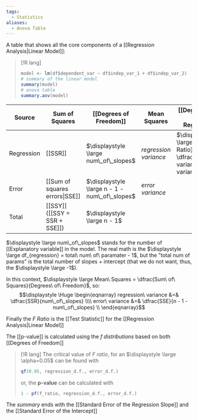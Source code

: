 ```yaml
---
tags:
  - Statistics
aliases:
  - Anova Table
---
```

A table that shows all the core components of a [[Regression Analysis|Linear Model]]:
>[!R lang]
>```R
>model <- lm(df$dependent_var ~ df$indep_var_1 + df$indep_var_2)
># summary of the linear model
>summary(model) 
># anova table
>summary.aov(model)
>```

| Source     | Sum of Squares                 | [[Degrees of Freedom]]                         | Mean Squares | [[Degree of Fit - Linear Regression]] |
| ---------- | ------------------------------ | ---------------------------------------------- | ------------ | ----------- |
| Regression | [[SSR]]                        | $\displaystyle \large num\_of\_slopes$         | *regression variance*             |   $\displaystyle \large \text{F Ratio} = \dfrac{regression\ variance}{error\ variance}$          |
| Error      | [[Sum of squares errors\|SSE]] | $\displaystyle \large n - 1 - num\_of\_slopes$ | *error variance*              |             |
| Total      | [[SSY]] ([[SSY = SSR + SSE]])  | $\displaystyle \large n - 1$                   |              |             |

$\displaystyle \large num\_of\_slopes$ stands for the number of [[Explanatory variable]] in the model. The real math is the $\displaystyle \large df_{regression} = total\ num\ of\ paramater - 1$, but the "total num of params" is the total number of slopes + intercept (that we do not want, thus, the $\displaystyle \large -1$).

In this context,  $\displaystyle \large Mean\ Squares = \dfrac{Sum\ of\ Squares}{Degrees\ of\ Freedom}$, so:
$$\displaystyle \Huge \begin{eqnarray} 
regression\ variance &=& \dfrac{SSR}{num\_of\_slopes} \\\\
error\ variance &=& \dfrac{SSE}{n - 1 - num\_of\_slopes} \\
\end{eqnarray}$$

Finally the *F Ratio* is the [[Test Statistic]] for the [[Regression Analysis|Linear Model]]

The [[p-value]] is calculated using the *f distributions* based on both [[Degrees of Freedom]]

> [!R lang]
> The critical value of *F ratio*, for an $\displaystyle \large \alpha=0.05$ can be found with
> ```R
> qf(0.95, regression_d.f., error_d.f.)
> ```
> or, the **p-value** can be calculated with
> ```R
> 1 - pf(f_ratio, regression_d.f., error_d.f.)
> ```

The *summary* ends with the [[Standard Error of the Regression Slope]] and the [[Standard Error of the Intercept]]